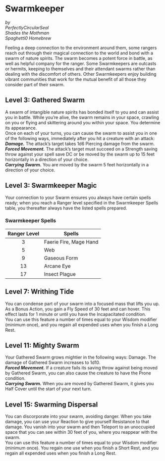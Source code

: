 # Swarmkeeper

*by*  
*PerfectlyCircularSeal*  
*Shades the Mothman*  
*Spaghetti0 Homebrew*  

Feeling a deep connection to the environment around them, some rangers reach out through their magical connection to the world and bond with a swarm of nature spirits. The swarm becomes a potent force in battle, as well as helpful company for the ranger. Some Swarmkeepers are outcasts or hermits, keeping to themselves and their attendant swarms rather than dealing with the discomfort of others. Other Swarmkeepers enjoy building vibrant communities that work for the mutual benefit of all those they consider part of their swarm.

## Level 3: Gathered Swarm
A swarm of intangible nature spirits has bonded itself to you and can assist you in battle. While you’re alive, the swarm remains in your space, crawling on you or flying and skittering around you within your space. You determine its appearance.  
Once on each of your turns, you can cause the swarm to assist you in one of the following ways, immediately after you hit a creature with an attack:  
***Damage.*** The attack’s target takes 1d6 Piercing damage from the swarm.  
***Forced Movement.*** The attack’s target must succeed on a Strength saving throw against your spell save DC or be moved by the swarm up to 15 feet horizontally in a direction of your choice.  
***Carrying Swarm.*** You are moved by the swarm 5 feet horizontally in a direction of your choice.

## Level 3: Swarmkeeper Magic
Your connection to your Swarm ensures you always have certain spells ready; when you reach a Ranger level specified in the Swarmkeeper Spells table, you thereafter always have the listed spells prepared.

### Swarmkeeper Spells
| Ranger Level |             Spells            |
| :----------: | ----------------------------- |
|       3      | Faerie Fire, Mage Hand        |
|       5      | Web                           |
|       9      | Gaseous Form                  |
|       13     | Arcane Eye                    |
|       17     | Insect Plague                 |

## Level 7: Writhing Tide
You can condense part of your swarm into a focused mass that lifts you up. As a Bonus Action, you gain a Fly Speed of 30 feet and can hover. This effect lasts for 1 minute or until you have the Incapacitated condition.  
You can use this feature a number of times equal to your Wisdom modifier (minimum once), and you regain all expended uses when you finish a Long Rest.

## Level 11: Mighty Swarm
Your Gathered Swarm grows mightier in the following ways:
Damage. The damage of Gathered Swarm increases to 1d10.  
***Forced Movement.*** If a creature fails its saving throw against being moved by Gathered Swarm, you can also cause the creature to have the Prone condition.  
***Carrying Swarm.*** When you are moved by Gathered Swarm, it gives you Half Cover until the start of your next turn.

## Level 15: Swarming Dispersal
You can discorporate into your swarm, avoiding danger. When you take damage, you can use your Reaction to give yourself Resistance to that damage. You vanish into your swarm and then Teleport to an unoccupied space that you can see within 30 feet of you, where you reappear with the swarm.  
You can use this feature a number of times equal to your Wisdom modifier (minimum once). You regain one use when you finish a Short Rest, and you regain all expended uses when you finish a Long Rest.